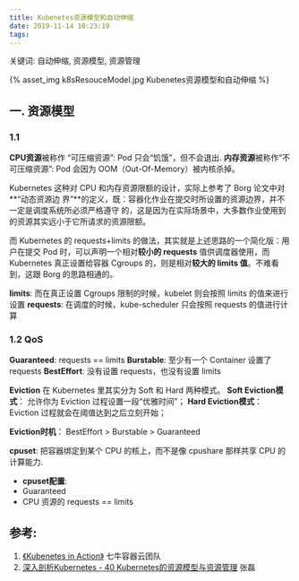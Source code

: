 ```yaml
---
title: Kubenetes资源模型和自动伸缩
date: 2019-11-14 10:23:19
tags:
---
```


<p></p>
<!-- more -->

关键词: 自动伸缩, 资源模型, 资源管理

{% asset_img   k8sResouceModel.jpg   Kubenetes资源模型和自动伸缩  %}

## 一. 资源模型
### 1.1 
**CPU资源**被称作 “可压缩资源”: Pod 只会“饥饿”，但不会退出.
**内存资源**被称作“不可压缩资源”: Pod 会因为 OOM（Out-Of-Memory）被内核杀掉。

Kubernetes 这种对 CPU 和内存资源限额的设计，实际上参考了 Borg 论文中对**“动态资源边
界”**的定义，既：容器化作业在提交时所设置的资源边界，并不一定是调度系统所必须严格遵守
的，这是因为在实际场景中，大多数作业使用到的资源其实远小于它所请求的资源限额。

而 Kubernetes 的 requests+limits 的做法，其实就是上述思路的一个简化版：用户在提交
Pod 时，可以声明一个相对**较小的 requests** 值供调度器使用，而 Kubernetes 真正设置给容器
Cgroups 的，则是相对**较大的 limits 值**。不难看到，这跟 Borg 的思路相通的。

**limits**: 而在真正设置 Cgroups 限制的时候，kubelet 则会按照 limits 的值来进行设置
**requests**: 在调度的时候，kube-scheduler 只会按照 requests 的值进行计算


### 1.2 QoS

**Guaranteed**:  requests == limits
**Burstable**:  至少有一个 Container 设置了 requests
**BestEffort**:  没有设置 requests，也没有设置 limits

**Eviction** 在 Kubernetes 里其实分为 Soft 和 Hard 两种模式。
**Soft Eviction模式**： 允许你为 Eviction 过程设置一段“优雅时间”；
**Hard Eviction模式**： Eviction 过程就会在阈值达到之后立刻开始；

**Eviction时机**：
BestEffort > Burstable > Guaranteed

**cpuset**: 把容器绑定到某个 CPU 的核上，而不是像 cpushare 那样共享 CPU 的计算能力.
+ **cpuset配置**: 
+ Guaranteed
+ CPU 资源的 requests == limits

## 参考:
1. [《Kubenetes in Action》](http://product.dangdang.com/26439199.html?ref=book-65152-9168_1-529800-3)  七牛容器云团队
2. [深入剖析Kubernetes - 40  Kubernetes的资源模型与资源管理]() 张磊






